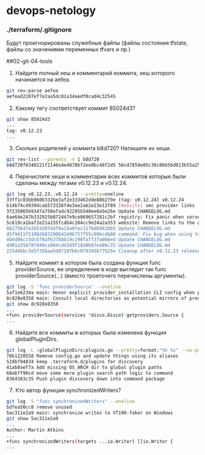 # devops-netology
### ./terraform/.gitignore
Будут проигнорированы служебные файлы (файлы состояния tfstate, файлы со значениями переменных tfvars и пр.)

##02-git-04-tools
1. Найдите полный хеш и комментарий коммита, хеш которого начинается на aefea.
```bash
git rev-parse aefea
aefead2207ef7e2aa5dc81a34aedf0cad4c32545
```
2. Какому тегу соответствует коммит 85024d3?
```bash
git show 85024d3
...
tag: v0.12.23
...
```
3. Сколько родителей у коммита b8d720? Напишите их хеши.
```bash
git rev-list --parents -n 1 b8d720
b8d720f8340221f2146e4e4870bf2ee0bc48f2d5 56cd7859e05c36c06b56d013b55a252d0bb7e158 9ea88f22fc6269854151c571162c5bcf958bee2b
```
4. Перечислите хеши и комментарии всех коммитов которые были сделаны между тегами v0.12.23 и v0.12.24.
```bash
git log v0.12.23..v0.12.24 --pretty=oneline
33ff1c03bb960b332be3af2e333462dde88b279e (tag: v0.12.24) v0.12.24
b14b74c4939dcab573326f4e3ee2a62e23e12f89 [Website] vmc provider links
3f235065b9347a758efadc92295b540ee0a5e26e Update CHANGELOG.md
6ae64e247b332925b872447e9ce869657281c2bf registry: Fix panic when server is unreachable
5c619ca1baf2e21a155fcdb4c264cc9e24a2a353 website: Remove links to the getting started guide's old location
06275647e2b53d97d4f0a19a0fec11f6d69820b5 Update CHANGELOG.md
d5f9411f5108260320064349b757f55c09bc4b80 command: Fix bug when using terraform login on Windows
4b6d06cc5dcb78af637bbb19c198faff37a066ed Update CHANGELOG.md
dd01a35078f040ca984cdd349f18d0b67e486c35 Update CHANGELOG.md
225466bc3e5f35baa5d07197bbc079345b77525e Cleanup after v0.12.23 release
```
5. Найдите коммит в котором была создана функция func providerSource, ее определение в коде выглядит так func providerSource(...) (вместо троеточего перечислены аргументы).
```bash
git log -S 'func providerSource' --oneline
5af1e6234a main: Honor explicit provider_installation CLI config when present
8c928e8358 main: Consult local directories as potential mirrors of providers
git show 8c928e8358
...
+func providerSource(services *disco.Disco) getproviders.Source {
...

```
6. Найдите все коммиты в которых была изменена функция globalPluginDirs.
```bash
git log -L :globalPluginDirs:plugins.go --pretty=format:"%h %s" --no-patch
78b1220558 Remove config.go and update things using its aliases
52dbf94834 keep .terraform.d/plugins for discovery
41ab0aef7a Add missing OS_ARCH dir to global plugin paths
66ebff90cd move some more plugin search path logic to command
8364383c35 Push plugin discovery down into command package
```
7. Кто автор функции synchronizedWriters?
```bash
git log -S "func synchronizedWriters" --oneline
bdfea50cc8 remove unused
5ac311e2a9 main: synchronize writes to VT100-faker on Windows
git show 5ac311e2a9
...
Author: Martin Atkins
...
+func synchronizedWriters(targets ...io.Writer) []io.Writer {
...
```

